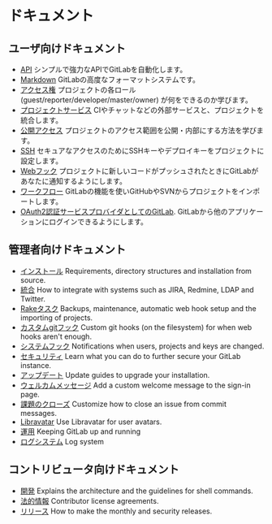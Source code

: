 # ドキュメント

## ユーザ向けドキュメント

- [API](api/README.md) シンプルで強力なAPIでGitLabを自動化します。
- [Markdown](markdown/markdown.md) GitLabの高度なフォーマットシステムです。
- [アクセス権](permissions/permissions.md) プロジェクトの各ロール (guest/reporter/developer/master/owner) が何をできるのか学びます。
- [プロジェクトサービス](project_services/project_services.md) CIやチャットなどの外部サービスと、プロジェクトを統合します。
- [公開アクセス](public_access/public_access.md) プロジェクトのアクセス範囲を公開・内部にする方法を学びます。
- [SSH](ssh/README.md) セキュアなアクセスのためにSSHキーやデプロイキーをプロジェクトに設定します。
- [Webフック](web_hooks/web_hooks.md) プロジェクトに新しいコードがプッシュされたときにGitLabがあなたに通知するようにします。
- [ワークフロー](workflow/README.md) GitLabの機能を使いGitHubやSVNからプロジェクトをインポートします。
- [OAuth2認証サービスプロバイダとしてのGitLab](integration/oauth_provider.md). GitLabから他のアプリケーションにログインできるようにします。

## 管理者向けドキュメント

- [インストール](install/README.md) Requirements, directory structures and installation from source.
- [統合](integration/README.md) How to integrate with systems such as JIRA, Redmine, LDAP and Twitter.
- [Rakeタスク](raketasks/README.md) Backups, maintenance, automatic web hook setup and the importing of projects.
- [カスタムgitフック](hooks/custom_hooks.md) Custom git hooks (on the filesystem) for when web hooks aren't enough.
- [システムフック](system_hooks/system_hooks.md) Notifications when users, projects and keys are changed.
- [セキュリティ](security/README.md) Learn what you can do to further secure your GitLab instance.
- [アップデート](update/README.md) Update guides to upgrade your installation.
- [ウェルカムメッセージ](customization/welcome_message.md) Add a custom welcome message to the sign-in page.
- [課題のクローズ](customization/issue_closing.md) Customize how to close an issue from commit messages.
- [Libravatar](customization/libravatar.md) Use Libravatar for user avatars.
- [運用](operations/README.md) Keeping GitLab up and running
- [ログシステム](logs/logs.md) Log system

## コントリビュータ向けドキュメント

- [開発](development/README.md) Explains the architecture and the guidelines for shell commands.
- [法的情報](legal/README.md) Contributor license agreements.
- [リリース](release/README.md) How to make the monthly and security releases.
